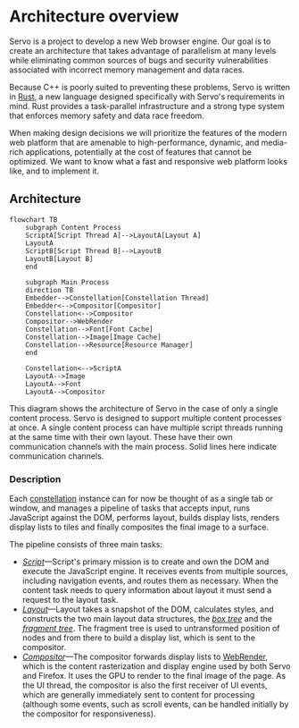 <!-- TODO: needs copyediting -->

# Architecture overview

Servo is a project to develop a new Web browser engine.
Our goal is to create an architecture that takes advantage of parallelism at many levels while eliminating common sources of bugs and security vulnerabilities associated with incorrect memory management and data races.

Because C++ is poorly suited to preventing these problems, Servo is written in [Rust](http://rust-lang.org), a new language designed specifically with Servo's requirements in mind.
Rust provides a task-parallel infrastructure and a strong type system that enforces memory safety and data race freedom.

When making design decisions we will prioritize the features of the modern web platform that are amenable to high-performance, dynamic, and media-rich applications, potentially at the cost of features that cannot be optimized.
We want to know what a fast and responsive web platform looks like, and to implement it.

## Architecture

```mermaid
flowchart TB
    subgraph Content Process
    ScriptA[Script Thread A]-->LayoutA[Layout A]
    LayoutA
    ScriptB[Script Thread B]-->LayoutB
    LayoutB[Layout B]
    end

    subgraph Main Process
    direction TB
    Embedder-->Constellation[Constellation Thread]
    Embedder<-->Compositor[Compositor]
    Constellation<-->Compositor
    Compositor-->WebRender
    Constellation-->Font[Font Cache]
    Constellation-->Image[Image Cache]
    Constellation-->Resource[Resource Manager]
    end

    Constellation<-->ScriptA
    LayoutA-->Image
    LayoutA-->Font
    LayoutA-->Compositor
 ```

This diagram shows the architecture of Servo in the case of only a single content process.
Servo is designed to support multiple content processes at once.
A single content process can have multiple script threads running at the same time with their own layout.
These have their own communication channels with the main process.
Solid lines here indicate communication channels.

### Description

Each [constellation](https://github.com/servo/servo/blob/main/components/constellation/lib.rs) instance can for now be thought of as a single tab or window, and manages a pipeline of tasks that accepts input, runs JavaScript against the DOM, performs layout, builds display lists, renders display lists to tiles and finally composites the final image to a surface.

The pipeline consists of three main tasks:

* _[Script](script.md)_—Script's primary mission is to create and own the DOM and execute the JavaScript engine.
  It receives events from multiple sources, including navigation events, and routes them as necessary.
  When the content task needs to query information about layout it must send a request to the layout task.
* _[Layout](layout.md)_—Layout takes a snapshot of the DOM, calculates styles, and constructs the two main layout data structures, the *[box tree](layout.md#box-tree)* and the *[fragment tree](layout.md#fragment-tree)*.
  The fragment tree is used to untransformed position of nodes and from there to build a display list, which is sent to the compositor.
* _[Compositor](compositor.md)_—The compositor forwards display lists to [WebRender](https://github.com/servo/webrender), which is the content rasterization and display engine used by both Servo and Firefox.
  It uses the GPU to render to the final image of the page.
  As the UI thread, the compositor is also the first receiver of UI events, which are generally immediately sent to content for processing (although some events, such as scroll events, can be handled initially by the compositor for responsiveness).
